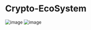 # Crypto-EcoSystem

![image](https://github.com/A3HAX/Crypto-EcoSystem/assets/69230699/cb71c3e9-d2dc-4d80-8bd5-0a800ba6f392)
![image](https://github.com/A3HAX/Crypto-EcoSystem/assets/69230699/9d33ebcf-b667-407b-ba4a-243b623cb803)

